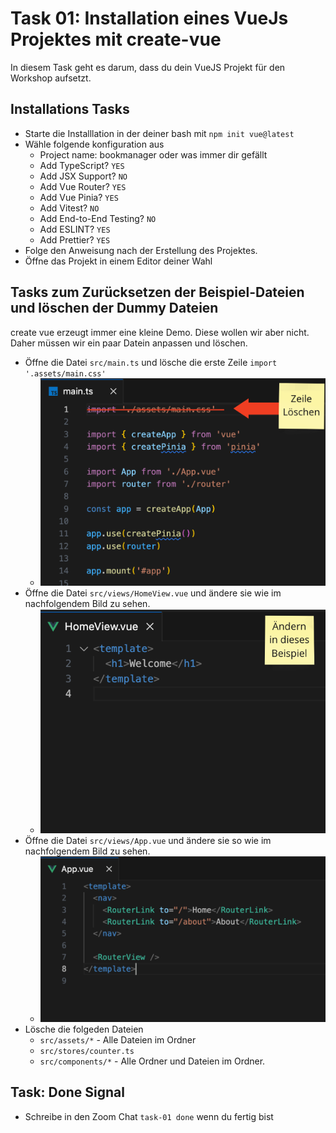 # Task 01: Installation eines VueJs Projektes mit create-vue

In diesem Task geht es darum, dass du dein VueJS Projekt für den Workshop aufsetzt.

## Installations Tasks

- Starte die Installlation in der deiner bash mit `npm init vue@latest`
- Wähle folgende konfiguration aus
  - Project name: bookmanager oder was immer dir gefällt
  - Add TypeScript? `YES`
  - Add JSX Support? `NO`
  - Add Vue Router? `YES`
  - Add Vue Pinia? `YES`
  - Add Vitest? `NO`
  - Add End-to-End Testing? `NO`
  - Add ESLINT? `YES`
  - Add Prettier? `YES`
- Folge den Anweisung nach der Erstellung des Projektes.
- Öffne das Projekt in einem Editor deiner Wahl

## Tasks zum Zurücksetzen der Beispiel-Dateien und löschen der Dummy Dateien

create vue erzeugt immer eine kleine Demo. Diese wollen wir aber nicht. Daher müssen wir ein paar Datein anpassen und löschen.

- Öffne die Datei `src/main.ts` und lösche die erste Zeile `import '.assets/main.css'`
  - ![](img/main.ts.png)
- Öffne die Datei `src/views/HomeView.vue` und ändere sie wie im nachfolgendem Bild zu sehen.
  - ![](img/homeview.vue.png)
- Öffne die Datei `src/views/App.vue` und ändere sie so wie im nachfolgendem Bild zu sehen.
  - ![](img/app.vue.png)
- Lösche die folgeden Dateien
  - `src/assets/*` - Alle Dateien im Ordner
  - `src/stores/counter.ts`
  - `src/components/*` - Alle Ordner und Dateien im Ordner.

## Task: Done Signal

- Schreibe in den Zoom Chat `task-01 done` wenn du fertig bist
